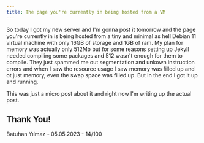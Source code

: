 ```yaml
---
title: The page you're currently in being hosted from a VM
---
```

So today I got my new server and I'm gonna post it tomorrow and the page you're currently in is being hosted from a tiny and minimal as hell Debian 11 virtual machine with only 16GB of storage and 1GB of ram. My plan for memory was actually only 512Mb but for some reasons setting up Jekyll needed compiling some packages and 512 wasn't enough for them to compile. They just spammed me out segmentation and unkown instruction errors and when I saw the resource usage I saw memory was filled up and ot just memory, even the swap space was filled up. But in the end I got it up and running. 

This was just a micro post about it and right now I'm writing up the actual post. 

## Thank You!
Batuhan Yılmaz - 05.05.2023 - 14/100
